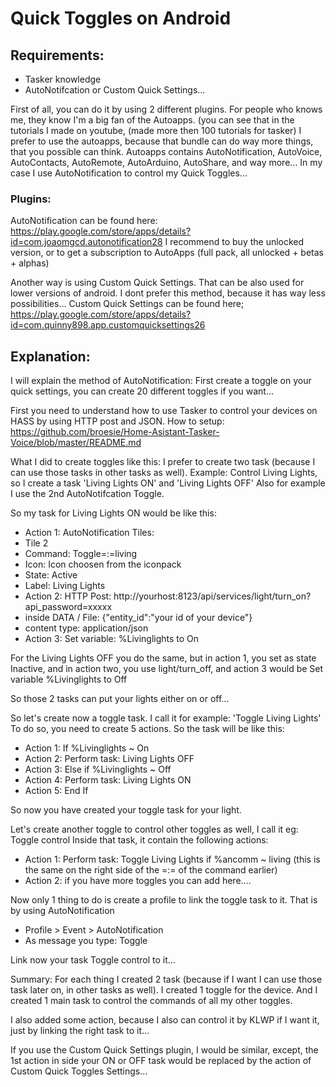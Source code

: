 # Quick Toggles on Android

## Requirements: 
- Tasker knowledge 
- AutoNotifcation or Custom Quick Settings...

First of all, you can do it by using 2 different plugins.
For people who knows me, they know I'm a big fan of the Autoapps. (you can see that in the tutorials I made on youtube, (made more then 100 tutorials for tasker)
I prefer to use the autoapps, because that bundle can do way more things, that you possible can think.
Autoapps contains AutoNotification, AutoVoice, AutoContacts, AutoRemote, AutoArduino, AutoShare, and way more...
In my case I use AutoNotification to control my Quick Toggles...

### Plugins:
AutoNotification can be found here: https://play.google.com/store/apps/details?id=com.joaomgcd.autonotification28
I recommend to buy the unlocked version, or to get a subscription to AutoApps (full pack, all unlocked + betas + alphas)

Another way is using Custom Quick Settings. That can be also used for lower versions of android.
I dont prefer this method, because it has way less possibilities...
Custom Quick Settings can be found here; https://play.google.com/store/apps/details?id=com.quinny898.app.customquicksettings26

## Explanation:

I will explain the method of AutoNotification:
First create a toggle on your quick settings, you can create 20 different toggles if you want...

First you need to understand how to use Tasker to control your devices on HASS by using HTTP post and JSON.
How to setup: https://github.com/broesie/Home-Asistant-Tasker-Voice/blob/master/README.md

What I did to create toggles like this:
I prefer to create two task (because I can use those tasks in other tasks as well).
Example: Control Living Lights, so I create a task 'Living Lights ON' and 'Living Lights OFF'
Also for example I use the 2nd AutoNotifcation Toggle.

So my task for Living Lights ON would be like this:

- Action 1: AutoNotification Tiles: 
 - Tile 2
 - Command: Toggle=:=living
 - Icon: Icon choosen from the iconpack
 - State: Active
 - Label: Living Lights
- Action 2: HTTP Post: http://yourhost:8123/api/services/light/turn_on?api_password=xxxxx
 - inside DATA / File: {"entity_id":"your id of your device"}
 - content type: application/json
- Action 3: Set variable: %Livinglights to On

For the Living Lights OFF you do the same, but in action 1, you set as state Inactive, and in action two, you use light/turn_off, and action 3 would be Set variable %Livinglights to Off

So those 2 tasks can put your lights either on or off...

So let's create now a toggle task. I call it for example: 'Toggle Living Lights'
To do so, you need to create 5 actions. So the task will be like this:

- Action 1: If %Livinglights ~ On
- Action 2: Perform task: Living Lights OFF
- Action 3: Else if %Livinglights ~ Off
- Action 4: Perform task: Living Lights ON
- Action 5: End If

So now you have created your toggle task for your light.

Let's create another toggle to control other toggles as well, I call it eg: Toggle control
Inside that task, it contain the following actions:

- Action 1: Perform task: Toggle Living Lights if %ancomm ~ living (this is the same on the right side of the =:= of the command earlier)
- Action 2: if you have more toggles you can add here....

Now only 1 thing to do is create a profile to link the toggle task to it. That is by using AutoNotification

- Profile > Event > AutoNotification
- As message you type: Toggle

Link now your task Toggle control to it...

Summary: For each thing I created 2 task (because if I want I can use those task later on, in other tasks as well).
I created 1 toggle for the device. And I created 1 main task to control the commands of all my other toggles.

I also added some action, because I also can control it by KLWP if I want it, just by linking the right task to it...

If you use the Custom Quick Settings plugin, I would be similar, except, the 1st action in side your ON or OFF task would be replaced by the action of Custom Quick Toggles Settings...
